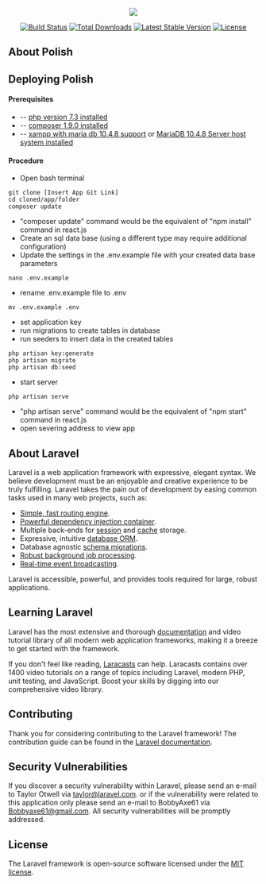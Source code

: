 <p align="center"><img src="https://laravel.com/assets/img/components/logo-laravel.svg"></p>

<p align="center">
<a href="https://travis-ci.org/laravel/framework"><img src="https://travis-ci.org/laravel/framework.svg" alt="Build Status"></a>
<a href="https://packagist.org/packages/laravel/framework"><img src="https://poser.pugx.org/laravel/framework/d/total.svg" alt="Total Downloads"></a>
<a href="https://packagist.org/packages/laravel/framework"><img src="https://poser.pugx.org/laravel/framework/v/stable.svg" alt="Latest Stable Version"></a>
<a href="https://packagist.org/packages/laravel/framework"><img src="https://poser.pugx.org/laravel/framework/license.svg" alt="License"></a>
</p>

## About Polish


## Deploying Polish

#### Prerequisites 
- -- [php version 7.3 installed](https://www.php.net/downloads.php)
- -- [composer 1.9.0 installed](https://getcomposer.org/download/)
- -- [xampp with maria db 10.4.8 support](https://www.apachefriends.org/download.html) or [MariaDB 10.4.8 Server host system installed](https://downloads.mariadb.org/)

#### Procedure
- Open bash terminal
```
git clone [Insert App Git Link]
cd cloned/app/folder
composer update
```
- "composer update" command would be the equivalent of "npm install" command in react.js
- Create an sql data base (using a different type may require additional configuration)
- Update the settings in the .env.example file with your created data base parameters
```
nano .env.example
```
- rename .env.example file to .env
```
mv .env.example .env
```
- set application key
- run migrations to create tables in database
- run seeders to insert data in the created tables
```
php artisan key:generate
php artisan migrate
php artisan db:seed
```
- start server
```
php artisan serve
```
- "php artisan serve" command would be the equivalent of "npm start" command in react.js
- open severing address to view app

## About Laravel

Laravel is a web application framework with expressive, elegant syntax. We believe development must be an enjoyable and creative experience to be truly fulfilling. Laravel takes the pain out of development by easing common tasks used in many web projects, such as:

- [Simple, fast routing engine](https://laravel.com/docs/routing).
- [Powerful dependency injection container](https://laravel.com/docs/container).
- Multiple back-ends for [session](https://laravel.com/docs/session) and [cache](https://laravel.com/docs/cache) storage.
- Expressive, intuitive [database ORM](https://laravel.com/docs/eloquent).
- Database agnostic [schema migrations](https://laravel.com/docs/migrations).
- [Robust background job processing](https://laravel.com/docs/queues).
- [Real-time event broadcasting](https://laravel.com/docs/broadcasting).

Laravel is accessible, powerful, and provides tools required for large, robust applications.

## Learning Laravel

Laravel has the most extensive and thorough [documentation](https://laravel.com/docs) and video tutorial library of all modern web application frameworks, making it a breeze to get started with the framework.

If you don't feel like reading, [Laracasts](https://laracasts.com) can help. Laracasts contains over 1400 video tutorials on a range of topics including Laravel, modern PHP, unit testing, and JavaScript. Boost your skills by digging into our comprehensive video library.

## Contributing

Thank you for considering contributing to the Laravel framework! The contribution guide can be found in the [Laravel documentation](https://laravel.com/docs/contributions).

## Security Vulnerabilities

If you discover a security vulnerability within Laravel, please send an e-mail to Taylor Otwell via [taylor@laravel.com](mailto:taylor@laravel.com). or if the vulnerability were related to this application only please send an e-mail to BobbyAxe61 via [Bobbyaxe61@gmail.com](mailto:Bobbyaxe61@gmail.com). All security vulnerabilities will be promptly addressed.

## License

The Laravel framework is open-source software licensed under the [MIT license](https://opensource.org/licenses/MIT).
